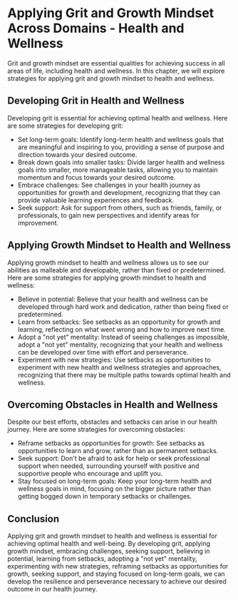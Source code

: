 Applying Grit and Growth Mindset Across Domains - Health and Wellness
==============================================================================

Grit and growth mindset are essential qualities for achieving success in all areas of life, including health and wellness. In this chapter, we will explore strategies for applying grit and growth mindset to health and wellness.

Developing Grit in Health and Wellness
--------------------------------------

Developing grit is essential for achieving optimal health and wellness. Here are some strategies for developing grit:

* Set long-term goals: Identify long-term health and wellness goals that are meaningful and inspiring to you, providing a sense of purpose and direction towards your desired outcome.
* Break down goals into smaller tasks: Divide larger health and wellness goals into smaller, more manageable tasks, allowing you to maintain momentum and focus towards your desired outcome.
* Embrace challenges: See challenges in your health journey as opportunities for growth and development, recognizing that they can provide valuable learning experiences and feedback.
* Seek support: Ask for support from others, such as friends, family, or professionals, to gain new perspectives and identify areas for improvement.

Applying Growth Mindset to Health and Wellness
----------------------------------------------

Applying growth mindset to health and wellness allows us to see our abilities as malleable and developable, rather than fixed or predetermined. Here are some strategies for applying growth mindset to health and wellness:

* Believe in potential: Believe that your health and wellness can be developed through hard work and dedication, rather than being fixed or predetermined.
* Learn from setbacks: See setbacks as an opportunity for growth and learning, reflecting on what went wrong and how to improve next time.
* Adopt a "not yet" mentality: Instead of seeing challenges as impossible, adopt a "not yet" mentality, recognizing that your health and wellness can be developed over time with effort and perseverance.
* Experiment with new strategies: Use setbacks as opportunities to experiment with new health and wellness strategies and approaches, recognizing that there may be multiple paths towards optimal health and wellness.

Overcoming Obstacles in Health and Wellness
-------------------------------------------

Despite our best efforts, obstacles and setbacks can arise in our health journey. Here are some strategies for overcoming obstacles:

* Reframe setbacks as opportunities for growth: See setbacks as opportunities to learn and grow, rather than as permanent setbacks.
* Seek support: Don't be afraid to ask for help or seek professional support when needed, surrounding yourself with positive and supportive people who encourage and uplift you.
* Stay focused on long-term goals: Keep your long-term health and wellness goals in mind, focusing on the bigger picture rather than getting bogged down in temporary setbacks or challenges.

Conclusion
----------

Applying grit and growth mindset to health and wellness is essential for achieving optimal health and well-being. By developing grit, applying growth mindset, embracing challenges, seeking support, believing in potential, learning from setbacks, adopting a "not yet" mentality, experimenting with new strategies, reframing setbacks as opportunities for growth, seeking support, and staying focused on long-term goals, we can develop the resilience and perseverance necessary to achieve our desired outcome in our health journey.
